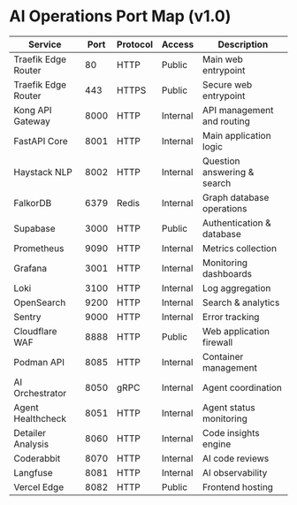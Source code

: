 # AI Operations Port Map (v1.0)

| Service                | Port  | Protocol | Access    | Description                              |
|------------------------|-------|----------|-----------|------------------------------------------|
| Traefik Edge Router    | 80    | HTTP     | Public    | Main web entrypoint                      |
| Traefik Edge Router    | 443   | HTTPS    | Public    | Secure web entrypoint                    |
| Kong API Gateway       | 8000  | HTTP     | Internal  | API management and routing               |
| FastAPI Core           | 8001  | HTTP     | Internal  | Main application logic                   |
| Haystack NLP           | 8002  | HTTP     | Internal  | Question answering & search              |
| FalkorDB               | 6379  | Redis    | Internal  | Graph database operations                |
| Supabase               | 3000  | HTTP     | Public    | Authentication & database               |
| Prometheus             | 9090  | HTTP     | Internal  | Metrics collection                       |
| Grafana                | 3001  | HTTP     | Internal  | Monitoring dashboards                    |
| Loki                   | 3100  | HTTP     | Internal  | Log aggregation                          |
| OpenSearch             | 9200  | HTTP     | Internal  | Search & analytics                       |
| Sentry                 | 9000  | HTTP     | Internal  | Error tracking                           |
| Cloudflare WAF         | 8888  | HTTP     | Public    | Web application firewall                 |
| Podman API             | 8085  | HTTP     | Internal  | Container management                     |
| AI Orchestrator        | 8050  | gRPC     | Internal  | Agent coordination                       |
| Agent Healthcheck      | 8051  | HTTP     | Internal  | Agent status monitoring                  |
| Detailer Analysis      | 8060  | HTTP     | Internal  | Code insights engine                     |
| Coderabbit             | 8070  | HTTP     | Internal  | AI code reviews                          |
| Langfuse               | 8081  | HTTP     | Internal  | AI observability                         |
| Vercel Edge            | 8082  | HTTP     | Public    | Frontend hosting                         |